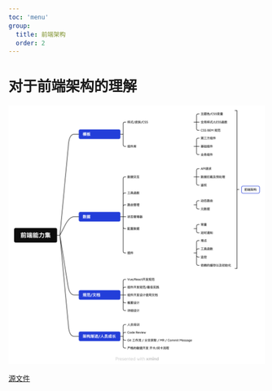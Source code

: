 ```yaml
---
toc: 'menu'
group:
  title: 前端架构
  order: 2
---
```


# 对于前端架构的理解

![FEA](./assets/FEA.png)

[源文件](http://public-abr.oss-cn-hangzhou.aliyuncs.com/FEA.xmind)
